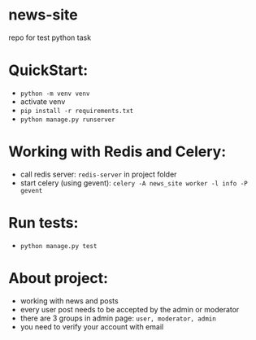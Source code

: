 # news-site
repo for test python task
# QuickStart:
- `python -m venv venv`
- activate venv
- `pip install -r requirements.txt`
- `python manage.py runserver`

# Working with Redis and Celery:
- call redis server: `redis-server` in project folder
- start celery (using gevent): `celery -A news_site worker -l info -P gevent`

# Run tests:
- `python manage.py test`

# About project:
- working with news and posts
- every user post needs to be accepted by the admin or moderator
- there are 3 groups in admin page: `user, moderator, admin`
- you need to verify your account with email
